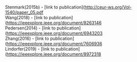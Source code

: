 Stenmark(2015b) - [link to publication](http://ceur-ws.org/Vol-1540/paper_05.pdf<br />
Wang(2018) - [link to publication](https://ieeexplore.ieee.org/document/8263146<br />
Pedersen(2014) - [link to publication](https://ieeexplore.ieee.org/document/6943203<br />
Zhang(2016) - [link to publication](https://ieeexplore.ieee.org/document/7606936<br />
Lindorfer(2019) - [link to publication](https://ieeexplore.ieee.org/document/8972318<br />
